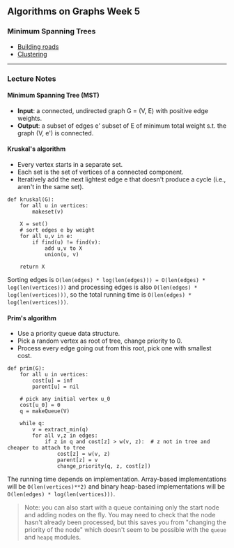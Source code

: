 ## Algorithms on Graphs Week 5
### Minimum Spanning Trees

* [Building roads]()
* [Clustering]()

---

### Lecture Notes
#### Minimum Spanning Tree (MST)
* **Input**: a connected, undirected graph G = (V, E) with positive edge
weights.
* **Output**: a subset of edges e' subset of E of minimum total weight 
s.t. the graph (V, e') is connected.
  
#### Kruskal's algorithm
* Every vertex starts in a separate set.
* Each set is the set of vertices of a connected component.
* Iteratively add the next lightest edge e that doesn't produce a cycle (i.e., aren't in the same set).

```
def kruskal(G):
	for all u in vertices:
		makeset(v)

	X = set()
	# sort edges e by weight
	for all u,v in e:
		if find(u) != find(v):
			add u,v to X
			union(u, v)

	return X
```

Sorting edges is `O(len(edges) * log(len(edges))) = O(len(edges) * log(len(vertices)))` and
processing edges is also `O(len(edges) * log(len(vertices)))`, so the total running time is `O(len(edges) * log(len(vertices)))`.

#### Prim's algorithm
* Use a priority queue data structure.
* Pick a random vertex as root of tree, change priority to 0.
* Process every edge going out from this root, pick one with smallest cost.

```
def prim(G):
	for all u in vertices:
		cost[u] = inf
		parent[u] = nil

	# pick any initial vertex u_0
	cost[u_0] = 0
	q = makeQueue(V)

	while q:
		v = extract_min(q)
		for all v,z in edges:
			if z in q and cost[z] > w(v, z):  # z not in tree and cheaper to attach to tree
				cost[z] = w(v, z)
				parent[z] = v
				change_priority(q, z, cost[z])
```

The running time depends on implementation. Array-based implementations will be `O(len(vertices)**2)` and binary heap-based implementations
will be `O(len(edges) * log(len(vertices)))`.

> Note: you can also start with a queue containing only the start node and adding nodes on the fly. You may need to check that the node hasn't already
been processed, but this saves you from "changing the priority of the node" which doesn't seem to be possible with
the `queue` and `heapq` modules.
